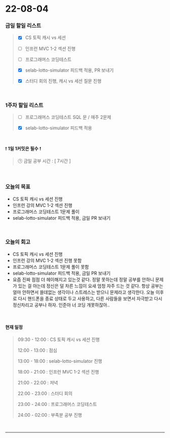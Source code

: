 # 22-08-04
 ### 금일 할일 리스트 
> - [x]  CS 토픽 캐시 vs 세션
>
> - [ ]  인프런 MVC 1-2 섹션 진행
>
> - [ ]  프로그래머스 코딩테스트
>
> - [x]  selab-lotto-simulator 피드백 적용, PR 보내기
>
> - [x]  스터디 회의 진행, 캐시 vs 세션 질문 진행

<br/>

### 1주차 할일 리스트  

> - [ ]  프로그래머스 코딩테스트 SQL 문 / 매주 2문제  
>
> - [x]  selab-lotto-simulator 피드백 적용

<br/>

❗ **1일 1커밋은 필수** ❗
> 🕒 금일 공부 시간 :  [ 7시간 ]    
  
<br/>

### 오늘의 목표
- CS 토픽 캐시 vs 세션 진행
- 인프런 강의 MVC 1-2 섹션 진행
- 프로그래머스 코딩테스트 1문제 풀이
- selab-lotto-simulator 피드백 적용, 금일 PR 보내기

<br>

### 오늘의 회고
- CS 토픽 캐시 vs 세션 진행
- 인프런 강의 MVC 1-2 섹션 진행 못함
- 프로그래머스 코딩테스트 1문제 풀이 못함
- selab-lotto-simulator 피드백 적용, 금일 PR 보내기
- 요즘 진짜 점점 더 헤이해지고 있는것 같다. 정말 못하는데 정말 공부를 안하니 문제가 있는 걸 아는데 정신은 덜 차른 느낌이 요새 엄청 자주 드는 것 같다. 항상 공부는 얼마 안하면서 쓸데없는 생각이나 스트레스는 받으니 문제라고 생각한다. 오늘 이후로 다시 핸드폰을 종료 상태로 두고 사용하고, 다른 사람들을 보면서 자극받고 다시 정신차리고 공부나 하자. 인준아 너 코딩 개못하잖아..

<br>

#### 현재 일정  
> 09:30 - 12:00 : CS 토픽 캐시 vs 세션 진행
>
> 12:00 - 13:00 : 점심
>
> 13:00 - 18:00 : selab-lotto-simulator 진행
>
> 18:00 - 21:00 : 인프런 MVC 1-2 섹션 진행
>
> 21:00 - 22:00 : 저녁
>
> 22:00 - 23:00 : 스터디 회의
>
> 23:00 - 24:00 : 프로그래머스 코딩테스트
>
> 24:00 - 02:00 : 부족분 공부 진행

<br/>

------------  